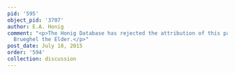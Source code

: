 ```yaml
---
pid: '595'
object_pid: '3707'
author: E.A. Honig
comment: "<p>The Honig Database has rejected the attribution of this painting to Jan
  Brueghel the Elder.</p>"
post_date: July 18, 2015
order: '594'
collection: discussion
---
```

